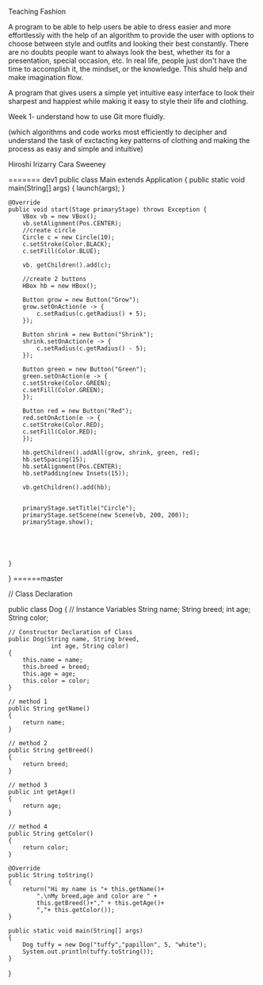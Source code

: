 Teaching Fashion

A program to be able to help users be able to dress easier and more effortlessly with the help of an algorithm
to provide the user with options to choose between style and outfits and looking their best constantly. 
There are no doubts people want to always look the best, whether its for a presentation, special occasion, etc. 
In real life, people just don't have the time to accomplish it, the mindset, or the knowledge. This shuld help and make imagination flow.

A program that gives users a simple yet intuitive easy interface to look their sharpest and happiest while making it easy to style their life and clothing.

Week 1- understand how to use Git more fluidly.

(which algorithms and code works most efficiently to decipher and understand the task of exctacting key patterns of clothing and making
the process as easy and simple and intuitive)






Hiroshi Irizarry
Cara Sweeney
 
 
=======
dev1
public class Main extends Application {
	public static void main(String[] args) {
		launch(args);
	}
	
	@Override
	public void start(Stage primaryStage) throws Exception {
		VBox vb = new VBox();
		vb.setAlignment(Pos.CENTER);
		//create circle
		Circle c = new Circle(10);
		c.setStroke(Color.BLACK);
		c.setFill(Color.BLUE);
		
		vb. getChildren().add(c);
		
		//create 2 buttons
		HBox hb = new HBox();
		
		Button grow = new Button("Grow");
		grow.setOnAction(e -> {
			c.setRadius(c.getRadius() + 5);
		});
		
		Button shrink = new Button("Shrink");
		shrink.setOnAction(e -> {
			c.setRadius(c.getRadius() - 5);
		});
		
		Button green = new Button("Green");
		green.setOnAction(e -> {
		c.setStroke(Color.GREEN);
		c.setFill(Color.GREEN);
		});
		
		Button red = new Button("Red");
		red.setOnAction(e -> {
		c.setStroke(Color.RED);
		c.setFill(Color.RED);
		});
		
		hb.getChildren().addAll(grow, shrink, green, red);
		hb.setSpacing(15);
		hb.setAlignment(Pos.CENTER);
		hb.setPadding(new Insets(15));
		
		vb.getChildren().add(hb);
		
		
		primaryStage.setTitle("Circle");
		primaryStage.setScene(new Scene(vb, 200, 200));
		primaryStage.show();
		
		
		
		
		
	}
	
}
======master



// Class Declaration 

public class Dog 
{ 
	// Instance Variables 
	String name; 
	String breed; 
	int age; 
	String color; 

	// Constructor Declaration of Class 
	public Dog(String name, String breed, 
				int age, String color) 
	{ 
		this.name = name; 
		this.breed = breed; 
		this.age = age; 
		this.color = color; 
	} 

	// method 1 
	public String getName() 
	{ 
		return name; 
	} 

	// method 2 
	public String getBreed() 
	{ 
		return breed; 
	} 

	// method 3 
	public int getAge() 
	{ 
		return age; 
	} 

	// method 4 
	public String getColor() 
	{ 
		return color; 
	} 

	@Override
	public String toString() 
	{ 
		return("Hi my name is "+ this.getName()+ 
			".\nMy breed,age and color are " + 
			this.getBreed()+"," + this.getAge()+ 
			","+ this.getColor()); 
	} 

	public static void main(String[] args) 
	{ 
		Dog tuffy = new Dog("tuffy","papillon", 5, "white"); 
		System.out.println(tuffy.toString()); 
	} 
} 
